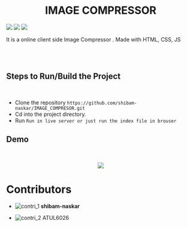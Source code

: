 <p align="center">
  <h1 align="center">IMAGE COMPRESSOR</h1>
</p>
<p>
<img src="https://img.shields.io/badge/JS-02569B?style=for-the-badge&logo=javascript&logoColor=white"/>
  <img src="https://img.shields.io/badge/CSS-02569B?style=for-the-badge&logo=css&logoColor=white"/>
  <img src="https://img.shields.io/badge/HTML-02569B?style=for-the-badge&logo=html&logoColor=white"/>
</p>
It is a online client side Image Compressor . Made with HTML, CSS, JS

<br/><br/>


## Steps to Run/Build the Project
<br/>

- Clone the repository
 `https://github.com/shibam-naskar/IMAGE_COMPRESOR.git`
- Cd into the project directory.
- Run `Run in live server or just run the index file in brouser`
## Demo
<br/>
<p align="center">
 <img  src="https://user-images.githubusercontent.com/39475600/150677579-08537f8e-f18c-4aee-be27-01f84adf8da2.png"/>
</p>


</td>



</tr>
 </table>








# Contributors



* ![contri_1](https://user-images.githubusercontent.com/84222590/152149729-acd59bc9-97f9-48c5-80a2-e15252d0d2cc.jpeg)    **shibam-naskar**

* ![contri_2](https://user-images.githubusercontent.com/84222590/152149842-bd3a22da-bfef-47d1-8eb8-08fcc273cd33.png)        ATUL6026


